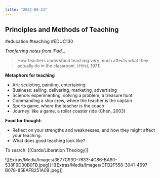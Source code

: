 ```yaml
---
title: "2022-09-23"
---
```

## Principles and Methods of Teaching
#education #teaching #EDUC130 

*Tranferring notes from iPad...*

> How teachers understand teaching very much affects what they actually do in the classroom. (Hirst, 1971)

**Metaphors for teaching**
- Art: sculpting, painting, entertaining
- Business: selling, delivering, marketing, advertising
- Science: experimenting, solving a problem, a treasure hunt
- Commanding a ship crew, where the teacher is the captain
- Sports game, where the teacher is the coach
- Journey: like a game, a roller coaster ride
(Chen, 2003)

**Food for thought:**
- Reflect on your strengths and weaknesses, and how they might affect your teaching.
- What does good teaching look like?

To search: [[Cards/Liberation Theology]]

![[Extras/Media/Images/3E77C93D-7633-4C86-BA80-538F9D30B0FB.jpeg]]
![[Extras/Media/Images/CFB2F558-3041-4697-B078-85EAFB251A0B.jpeg]]
